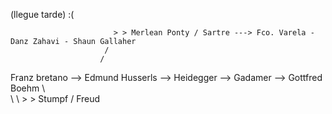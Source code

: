 (llegue tarde) :(

						   > > Merlean Ponty / Sartre ---> Fco. Varela - Danz Zahavi - Shaun Gallaher
						 /
						/
Franz bretano --> Edmund Husserls --> Heidegger --> Gadamer --> Gottfred Boehm
\							
 \ 
  \ > > Stumpf / Freud